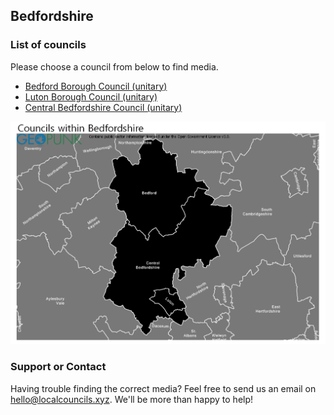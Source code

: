 ## Bedfordshire

### List of councils

Please choose a council from below to find media.

* [Bedford Borough Council (unitary)](https://github.com/SwipeSpark/General-Downloads/tree/main/Local%20Councils%20in%20England/Bedfordshire/Bedford%20Borough%20Council)
* [Luton Borough Council (unitary)](https://github.com/SwipeSpark/General-Downloads/tree/main/Local%20Councils%20in%20England/Bedfordshire/Luton%20Borough%20Council)
* [Central Bedfordshire Council (unitary)](https://github.com/SwipeSpark/General-Downloads/tree/main/Local%20Councils%20in%20England/Bedfordshire/Central%20Bedfordshire%20Council)

![Bedfordshire Map](https://raw.githubusercontent.com/SwipeSpark/General-Downloads/main/Local%20Councils%20in%20England/Bedfordshire/Council-Map-Bedfordshire.png)

### Support or Contact

Having trouble finding the correct media? Feel free to send us an email on hello@localcouncils.xyz. We'll be more than happy to help!
